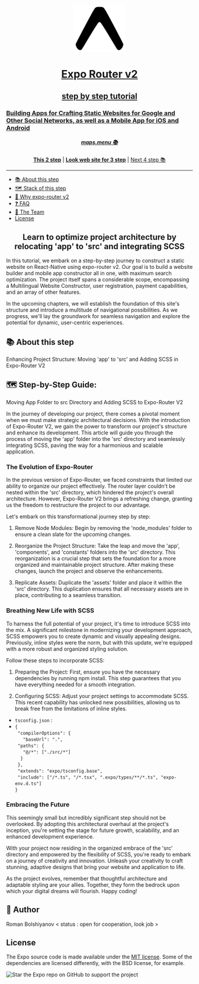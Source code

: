 <!-- Banner Image -->
<p align="center">
  <a href="https://expo.dev/">
    <img alt="expo sdk" height="128" src="./assets/images/banner.png">
    <h1 align="center">Expo Router v2 </h1>
    <h2 align="center">step by step tutorial </h2>
    <h3>Building Apps for Crafting Static Websites for Google and Other Social Networks, as well as a Mobile App for iOS and Android  </h3>
  </a>
<h5 align="center"> <a aria-label="expo documentation" href="https://maps.menu">maps.menu 📚</a></h5>
</p>

<p align="center">
  <a aria-label="try expo with snack" href="https://github.com/bolshiyanov/expo-router-v2-step2"><b>This 2 step</b></a>
 | <a aria-label="try expo with snack" href="https://expo-router-v2-static-web-app-step-3.netlify.app/"><b>Look web site for 3 step</b></a>
 |
  <a aria-label="expo documentation" href="https://github.com/bolshiyanov/expo-router-v2-step4">Next 4 step 📚</a>
</p>

---

- [📚 About this step](#-documentation)
- [🗺 Stack of this step](#-Stack-of-this-step)
- [🏅 Why expo-router v2](#-Why-expo-router)
- [❓ FAQ](#-faq)
- [💙 The Team](#-the-team)
- [License](#license)

<h2 align="center">Learn to optimize project architecture by relocating 'app' to 'src' and integrating SCSS</h2>

In this tutorial, we embark on a step-by-step journey to construct a static website on React-Native using expo-router v2. Our goal is to build a website builder and mobile app constructor all in one, with maximum search optimization. The project itself spans a considerable scope, encompassing a Multilingual Website Constructor, user registration, payment capabilities, and an array of other features.

In the upcoming chapters, we will establish the foundation of this site's structure and introduce a multitude of navigational possibilities. As we progress, we'll lay the groundwork for seamless navigation and explore the potential for dynamic, user-centric experiences.

## 📚 About this step

Enhancing Project Structure: Moving 'app' to 'src' and Adding SCSS in Expo-Router V2

## 🗺  Step-by-Step Guide:<br/>

Moving App Folder to src Directory and Adding SCSS to Expo-Router V2

In the journey of developing our project, there comes a pivotal moment when we must make strategic architectural decisions. With the introduction of Expo-Router V2, we gain the power to transform our project's structure and enhance its development. This article will guide you through the process of moving the 'app' folder into the 'src' directory and seamlessly integrating SCSS, paving the way for a harmonious and scalable application.

### The Evolution of Expo-Router

In the previous version of Expo-Router, we faced constraints that limited our ability to organize our project effectively. The router layer couldn't be nested within the 'src' directory, which hindered the project's overall architecture. However, Expo-Router V2 brings a refreshing change, granting us the freedom to restructure the project to our advantage.

Let's embark on this transformational journey step by step:

1. Remove Node Modules: Begin by removing the 'node_modules' folder to ensure a clean slate for the upcoming changes.

2. Reorganize the Project Structure: Take the leap and move the 'app', 'components', and 'constants' folders into the 'src' directory. This reorganization is a crucial step that sets the foundation for a more organized and maintainable project structure. After making these changes, launch the project and observe the enhancements.

3. Replicate Assets: Duplicate the 'assets' folder and place it within the 'src' directory. This duplication ensures that all necessary assets are in place, contributing to a seamless transition.

### Breathing New Life with SCSS

To harness the full potential of your project, it's time to introduce SCSS into the mix. A significant milestone in modernizing your development approach, SCSS empowers you to create dynamic and visually appealing designs. Previously, inline styles were the norm, but with this update, we're equipped with a more robust and organized styling solution.

Follow these steps to incorporate SCSS:

1. Preparing the Project: First, ensure you have the necessary dependencies by running npm install. This step guarantees that you have everything needed for a smooth integration.

2. Configuring SCSS: Adjust your project settings to accommodate SCSS. This recent capability has unlocked new possibilities, allowing us to break free from the limitations of inline styles.

- `tsconfig.json` :<br/>
- `{`<br/>
  ` "compilerOptions": {`<br/>
    `   "baseUrl": ".",`<br/>
    ` "paths": {`<br/>
      `   "@/*": ["./src/*"]`<br/>
    `  }`<br/>
  ` },`<br/>
  ` "extends": "expo/tsconfig.base",`<br/>
  ` "include": ["/*.ts", "/*.tsx", ".expo/types/**/*.ts", "expo-env.d.ts"]`<br/>
`}`<br/>

### Embracing the Future

This seemingly small but incredibly significant step should not be overlooked. By adopting this architectural overhaul at the project's inception, you're setting the stage for future growth, scalability, and an enhanced development experience.

With your project now residing in the organized embrace of the 'src' directory and empowered by the flexibility of SCSS, you're ready to embark on a journey of creativity and innovation. Unleash your creativity to craft stunning, adaptive designs that bring your website and application to life.

As the project evolves, remember that thoughtful architecture and adaptable styling are your allies. Together, they form the bedrock upon which your digital dreams will flourish. Happy coding!

## 💙 Author

Roman Bolshiyanov < status : open for cooperation, look job >

## License

The Expo source code is made available under the [MIT license](LICENSE). Some of the dependencies are licensed differently, with the BSD license, for example.


<img alt="Star the Expo repo on GitHub to support the project" src="https://user-images.githubusercontent.com/9664363/185428788-d762fd5d-97b3-4f59-8db7-f72405be9677.gif" width="50%">
